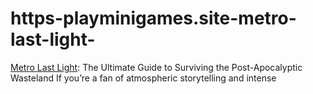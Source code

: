 # https-playminigames.site-metro-last-light-
[Metro Last Light](https://playminigames.site/metro-last-light/): The Ultimate Guide to Surviving the Post-Apocalyptic Wasteland If you’re a fan of atmospheric storytelling and intense
